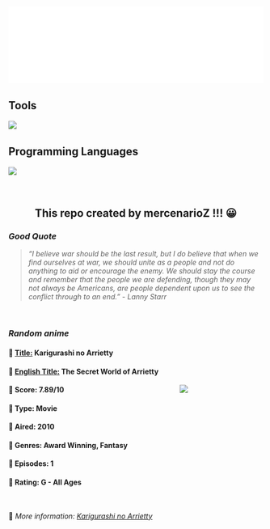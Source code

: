 
<img src="svg/nai.svg" />

<p>
  <h2>Tools</h2>
  <a href="https://skillicons.dev">
    <img src="https://skillicons.dev/icons?i=git,bash,vim,ubuntu,tensorflow,pytorch,docker,raspberrypi" />
  </a>

  <br />

  <h2>Programming Languages</h2>

  <a href="https://skillicons.dev">
    <img src="https://skillicons.dev/icons?i=python,c,cpp" />
  </a>
</p>

<br />

<h2 align="center">This repo created by mercenarioZ !!! 😀</h2>
<h3><i>Good Quote</i></h3>

<blockquote>
<i>
“I believe war should be the last result, but I do believe that when we find ourselves at war, we should unite as a people and not do anything to aid or encourage the enemy. We should stay the course and remember that the people we are defending, though they may not always be Americans, are people dependent upon us to see the conflict through to an end.” - Lanny Starr
</i>
</blockquote>

<br />

<h3><i>Random anime</i></h3>

<h4>
  <strong>🥭 <u>Title:</u></strong> Karigurashi no Arrietty
</h4>

<h4>🌿 <u>English Title:</u> The Secret World of Arrietty</h4>

<img align="right" width="165" src=https://cdn.myanimelist.net/images/anime/1974/116417.jpg />

<h4>🌱 Score: 7.89/10</h4>

<h4>🌲 Type: Movie</h4>

<h4>🌴 Aired: 2010</h4>

<h4>🌵 Genres: Award Winning, Fantasy</h4>

<h4>🥑 Episodes: 1</h4>

<h4>🍏 Rating: G - All Ages</h4>

<br />

🍂 *More information: [Karigurashi no Arrietty](https://myanimelist.net/anime/7711/Karigurashi_no_Arrietty)*
    